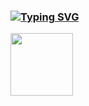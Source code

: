 ### [![Typing SVG](https://readme-typing-svg.demolab.com?font=Anta&size=30&duration=2000&pause=1000&color=36BFF7&background=54FF4C00&multiline=true&random=false&width=530&lines=Hi+%F0%9F%91%8B+this+is+ALbirdEX's+GitHub+profile)](https://git.io/typing-svg)
<div id="header">
  <img src="https://i.giphy.com/media/v1.Y2lkPTc5MGI3NjExY3Biemkzd3Zscm5uZmprMDVkc2p1dWR6ZDNnbGcwNm5oaGU3NGZydCZlcD12MV9pbnRlcm5hbF9naWZfYnlfaWQmY3Q9cw/HEPwfdu6T6svpPE1eN/giphy.gif" width="100"/>
</div>

<!--
**ALbirdEX/ALbirdEX** is a ✨ _special_ ✨ repository because its `README.md` (this file) appears on your GitHub profile.

Here are some ideas to get you started:

- 🔭 I’m currently working on ...
- 🌱 I’m currently learning ...
- 👯 I’m looking to collaborate on ...
- 🤔 I’m looking for help with ...
- 💬 Ask me about ...
- 📫 How to reach me: ...
- 😄 Pronouns: ...
- ⚡ Fun fact: ...
-->
